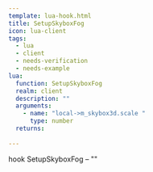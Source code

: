 ```yaml
---
template: lua-hook.html
title: SetupSkyboxFog
icon: lua-client
tags:
  - lua
  - client
  - needs-verification
  - needs-example
lua:
  function: SetupSkyboxFog
  realm: client
  description: ""
  arguments:
    - name: "local->m_skybox3d.scale "
      type: number
  returns:
    
---
```


<div class="lua__search__keywords">
hook SetupSkyboxFog &#x2013; ""
</div>
